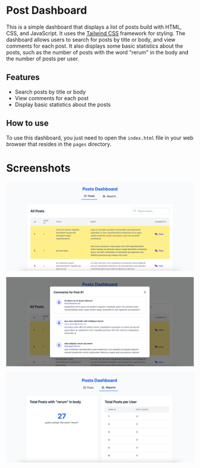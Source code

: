 # Post Dashboard

This is a simple dashboard that displays a list of posts build with HTML, CSS, and JavaScript. It uses the [Tailwind CSS](https://tailwindcss.com/) framework for styling.
The dashboard allows users to search for posts by title or body, and view comments for each post. It also displays some basic statistics about the posts, such as the number of posts with the word "rerum" in the body and the number of posts per user.

## Features

- Search posts by title or body
- View comments for each post
- Display basic statistics about the posts

## How to use

To use this dashboard, you just need to open the `index.html` file in your web browser that resides in the `pages` directory.

# Screenshots

![All posts](./screenshoots/all-posts.png)

![Comments](./screenshoots/comments.png)

![Reports](./screenshoots/reports.png)
